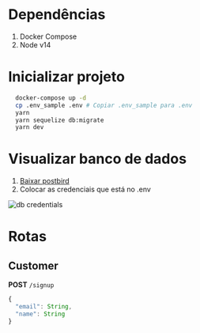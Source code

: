 # Dependências
1. Docker Compose
2. Node v14

# Inicializar projeto
```sh
  docker-compose up -d
  cp .env_sample .env # Copiar .env_sample para .env
  yarn
  yarn sequelize db:migrate
  yarn dev
```

# Visualizar banco de dados
1. [Baixar postbird](https://www.electronjs.org/apps/postbird)
2. Colocar as credenciais que está no .env

![db credentials](https://cdn.discordapp.com/attachments/765635174012551208/959619257459683359/unknown.png)

# Rotas

## Customer
**POST** `/signup` 
```js
{
  "email": String,
  "name": String
}
```
